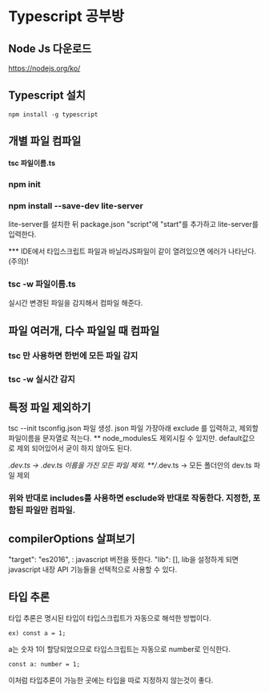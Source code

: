 # Typescript 공부방

## Node Js 다운로드

https://nodejs.org/ko/

## Typescript 설치
```
npm install -g typescript
```

## 개별 파일 컴파일

#### tsc 파일이름.ts

### npm init

### npm install --save-dev lite-server

lite-server를 설치한 뒤 package.json "script"에
"start"를 추가하고 lite-server를 입력한다.

\*\*\* IDE에서 타입스크립트 파일과 바닐라JS파일이 같이 열려있으면 에러가 나타난다. (주의)!

### tsc -w 파일이름.ts

실시간 변경된 파일을 감지해서 컴파일 해준다.

## 파일 여러개, 다수 파일일 때 컴파일

### tsc 만 사용하면 한번에 모든 파일 감지
### tsc -w 실시간 감지

## 특정 파일 제외하기
tsc --init
tsconfig.json 파일 생성.
json 파일 가장아래 exclude 를 입력하고, 제외할 파일이름을 문자열로 적는다.
** node_modules도 제외시킬 수 있지만. default값으로 제외 되어있어서 굳이 하지 않아도 된다.

*.dev.ts -> .dev.ts 이름을 가진 모든 파일 제외.
**/*.dev.ts -> 모든 폴더안의 dev.ts 파일 제외

### 위와 반대로 includes를 사용하면 esclude와 반대로 작동한다. 지정한, 포함된 파일만 컴파일.


## compilerOptions 살펴보기
"target": "es2016", : javascript 버전을 뜻한다.
"lib": [], lib을 설정하게 되면 javascript 내장 API 기능들을 선택적으로 사용할 수 있다.



## 타입 추론

타입 추론은 명시된 타입이 타입스크립트가 자동으로 해석한 방법이다.

```
ex) const a = 1;
```

a는 숫자 1이 할당되었으므로 타입스크립트는 자동으로 number로 인식한다.
```
const a: number = 1;
```
이처럼 타입추론이 가능한 곳에는 타입을 따로 지정하지 않는것이 좋다.
